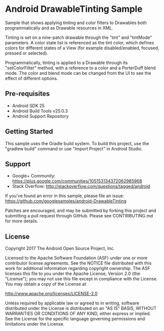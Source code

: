 
Android DrawableTinting Sample
===================================

Sample that shows applying tinting and color filters to Drawables both programmatically
and as Drawable resources in XML.

Tinting is set on a nine-patch drawable through the "tint" and "tintMode" parameters.
A color state list is referenced as the tint color, which defines colors for different
states of a View (for example disabled/enabled, focused, pressed or selected).

Programmatically, tinting is applied to a Drawable through its "setColorFilter" method,
with a reference to a color and a PorterDuff blend mode. The color and blend mode can be
changed from the UI to see the effect of different options.

Pre-requisites
--------------

- Android SDK 25
- Android Build Tools v25.0.3
- Android Support Repository

Getting Started
---------------

This sample uses the Gradle build system. To build this project, use the
"gradlew build" command or use "Import Project" in Android Studio.

Support
-------

- Google+ Community: https://plus.google.com/communities/105153134372062985968
- Stack Overflow: http://stackoverflow.com/questions/tagged/android

If you've found an error in this sample, please file an issue:
https://github.com/googlesamples/android-DrawableTinting

Patches are encouraged, and may be submitted by forking this project and
submitting a pull request through GitHub. Please see CONTRIBUTING.md for more details.

License
-------

Copyright 2017 The Android Open Source Project, Inc.

Licensed to the Apache Software Foundation (ASF) under one or more contributor
license agreements.  See the NOTICE file distributed with this work for
additional information regarding copyright ownership.  The ASF licenses this
file to you under the Apache License, Version 2.0 (the "License"); you may not
use this file except in compliance with the License.  You may obtain a copy of
the License at

http://www.apache.org/licenses/LICENSE-2.0

Unless required by applicable law or agreed to in writing, software
distributed under the License is distributed on an "AS IS" BASIS, WITHOUT
WARRANTIES OR CONDITIONS OF ANY KIND, either express or implied.  See the
License for the specific language governing permissions and limitations under
the License.
